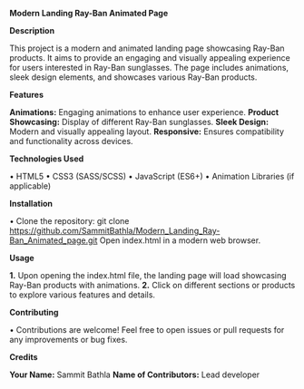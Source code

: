 ****Modern Landing Ray-Ban Animated Page****

**Description**

This project is a modern and animated landing page showcasing Ray-Ban products. It aims to provide an engaging and visually appealing experience for users interested in Ray-Ban sunglasses. The page includes animations, sleek design elements, and showcases various Ray-Ban products.

**Features**

**Animations:** Engaging animations to enhance user experience.
**Product Showcasing:** Display of different Ray-Ban sunglasses.
**Sleek Design:** Modern and visually appealing layout.
**Responsive:** Ensures compatibility and functionality across devices.

**Technologies Used**

• HTML5
• CSS3 (SASS/SCSS)
• JavaScript (ES6+)
• Animation Libraries (if applicable)

**Installation**

• Clone the repository: git clone https://github.com/SammitBathla/Modern_Landing_Ray-Ban_Animated_page.git
Open index.html in a modern web browser.

**Usage**

**1.** Upon opening the index.html file, the landing page will load showcasing Ray-Ban products with animations.
**2.** Click on different sections or products to explore various features and details.

**Contributing**

• Contributions are welcome! Feel free to open issues or pull requests for any improvements or bug fixes.

**Credits**

**Your Name:** Sammit Bathla
**Name of Contributors:** Lead developer


